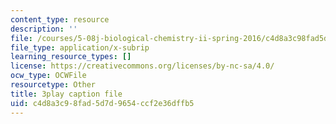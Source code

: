 ```yaml
---
content_type: resource
description: ''
file: /courses/5-08j-biological-chemistry-ii-spring-2016/c4d8a3c98fad5d7d9654ccf2e36dffb5_noKXLhp6jbk.vtt
file_type: application/x-subrip
learning_resource_types: []
license: https://creativecommons.org/licenses/by-nc-sa/4.0/
ocw_type: OCWFile
resourcetype: Other
title: 3play caption file
uid: c4d8a3c9-8fad-5d7d-9654-ccf2e36dffb5
---
```

